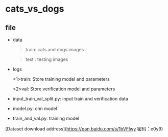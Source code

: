 # cats_vs_dogs
## file

- data
  
  >train: cats and dogs images
  
  >test : testing images
- logs
  
  <1>train: Store training model and parameters  
  
  <2>val:  Store verification model and parameters
- input_train_val_split.py: input train and verification data
- model.py: cnn model
- train_and_val.py: training model

[Dataset download address](https://pan.baidu.com/s/1bVFlwy 密码：e0y9)
